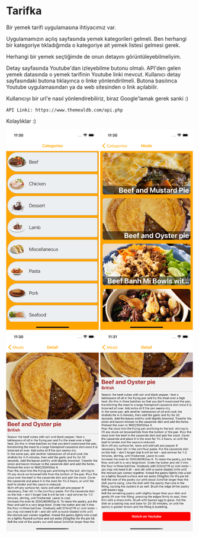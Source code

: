 # Tarifka

Bir yemek tarifi uygulamasına ihtiyacımız var.

Uygulamamızın açılış sayfasında yemek kategorileri gelmeli. Ben herhangi bir kategoriye tıkladığımda o kategoriye ait yemek listesi gelmesi gerek.

Herhangi bir yemek seçtiğimde de onun detayını görüntüleyebilmeliyim.

Detay sayfasında Youtube'dan izleyebilme butonu olmalı. API'den gelen yemek datasında o yemek tarifinin Youtube linki mevcut. Kullanıcı detay sayfasındaki butona tıklayınca o linke yönlendirilmeli. Butona basılınca Youtube uygulamasından ya da web sitesinden o link açılabilir.

Kullanıcıyı bir url'e nasıl yönlendirebiliriz, biraz Google'lamak gerek sanki :)

```
API Linki: https://www.themealdb.com/api.php
```

Kolaylıklar :)

<p float="left">
  <img src="https://github.com/Kodluyoruz/taskforce/blob/main/react-native/odev_3/figures/tarifka_1.png" width="250" /> 
  <img src="https://github.com/Kodluyoruz/taskforce/blob/main/react-native/odev_3/figures/tarifka_2.png" width="250" /> 
  <img src="https://github.com/Kodluyoruz/taskforce/blob/main/react-native/odev_3/figures/tarifka_3.png" width="250" /> 
  <img src="https://github.com/Kodluyoruz/taskforce/blob/main/react-native/odev_3/figures/tarifka_4.png" width="250" />
</p>

